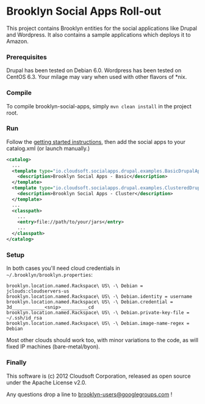 Brooklyn Social Apps Roll-out
======================

This project contains Brooklyn entities for the social applications like Drupal and Wordpress. It also contains a sample applications
which deploys it to Amazon.

### Prerequisites

Drupal has been tested on Debian 6.0. Wordpress has been tested on CentOS 6.3. Your milage may vary when used with other flavors of *nix.

### Compile

To compile brooklyn-social-apps, simply `mvn clean install` in the project root.

### Run

Follow the [getting started instructions](http://brooklyncentral.github.com/use/guide/quickstart/index.html), then add the social apps to your catalog.xml (or launch manually.)

```xml
<catalog>
  ...
  <template type="io.cloudsoft.socialapps.drupal.examples.BasicDrupalApp" name="Basic Drupal App">
    <description>Brooklyn Social Apps - Basic</description>
  </template>
  <template type="io.cloudsoft.socialapps.drupal.examples.ClusteredDrupalApp" name="Clustered Drupal App">
    <description>Brooklyn Social Apps - Cluster</description>
  </template>
  ...
  <classpath>
    ...
    <entry>file://path/to/your/jars</entry>
    ...
  </classpath>
</catalog>


```

### Setup

In both cases you'll need cloud credentials in `~/.brooklyn/brooklyn.properties`:

```
brooklyn.location.named.Rackspace\ US\ -\ Debian = jclouds:cloudservers-us
brooklyn.location.named.Rackspace\ US\ -\ Debian.identity = username
brooklyn.location.named.Rackspace\ US\ -\ Debian.credential = 3d____________<snip>__________cd
brooklyn.location.named.Rackspace\ US\ -\ Debian.private-key-file = ~/.ssh/id_rsa
brooklyn.location.named.Rackspace\ US\ -\ Debian.image-name-regex = Debian
```

Most other clouds should work too, with minor variations to the code, as will fixed IP machines (bare-metal/byon).


### Finally

This software is (c) 2012 Cloudsoft Corporation, released as open source under the Apache License v2.0.

Any questions drop a line to brooklyn-users@googlegroups.com !
